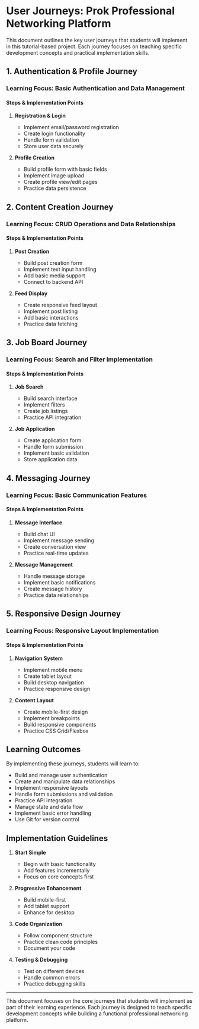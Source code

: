 # User Journeys: Prok Professional Networking Platform

This document outlines the key user journeys that students will implement in this tutorial-based project. Each journey focuses on teaching specific development concepts and practical implementation skills.

## 1. Authentication & Profile Journey

### Learning Focus: Basic Authentication and Data Management

#### Steps & Implementation Points

1. **Registration & Login**

   - Implement email/password registration
   - Create login functionality
   - Handle form validation
   - Store user data securely

2. **Profile Creation**
   - Build profile form with basic fields
   - Implement image upload
   - Create profile view/edit pages
   - Practice data persistence

## 2. Content Creation Journey

### Learning Focus: CRUD Operations and Data Relationships

#### Steps & Implementation Points

1. **Post Creation**

   - Build post creation form
   - Implement text input handling
   - Add basic media support
   - Connect to backend API

2. **Feed Display**
   - Create responsive feed layout
   - Implement post listing
   - Add basic interactions
   - Practice data fetching

## 3. Job Board Journey

### Learning Focus: Search and Filter Implementation

#### Steps & Implementation Points

1. **Job Search**

   - Build search interface
   - Implement filters
   - Create job listings
   - Practice API integration

2. **Job Application**
   - Create application form
   - Handle form submission
   - Implement basic validation
   - Store application data

## 4. Messaging Journey

### Learning Focus: Basic Communication Features

#### Steps & Implementation Points

1. **Message Interface**

   - Build chat UI
   - Implement message sending
   - Create conversation view
   - Practice real-time updates

2. **Message Management**
   - Handle message storage
   - Implement basic notifications
   - Create message history
   - Practice data relationships

## 5. Responsive Design Journey

### Learning Focus: Responsive Layout Implementation

#### Steps & Implementation Points

1. **Navigation System**

   - Implement mobile menu
   - Create tablet layout
   - Build desktop navigation
   - Practice responsive design

2. **Content Layout**
   - Create mobile-first design
   - Implement breakpoints
   - Build responsive components
   - Practice CSS Grid/Flexbox

## Learning Outcomes

By implementing these journeys, students will learn to:

- Build and manage user authentication
- Create and manipulate data relationships
- Implement responsive layouts
- Handle form submissions and validation
- Practice API integration
- Manage state and data flow
- Implement basic error handling
- Use Git for version control

## Implementation Guidelines

1. **Start Simple**

   - Begin with basic functionality
   - Add features incrementally
   - Focus on core concepts first

2. **Progressive Enhancement**

   - Build mobile-first
   - Add tablet support
   - Enhance for desktop

3. **Code Organization**

   - Follow component structure
   - Practice clean code principles
   - Document your code

4. **Testing & Debugging**
   - Test on different devices
   - Handle common errors
   - Practice debugging skills

---

This document focuses on the core journeys that students will implement as part of their learning experience. Each journey is designed to teach specific development concepts while building a functional professional networking platform.
